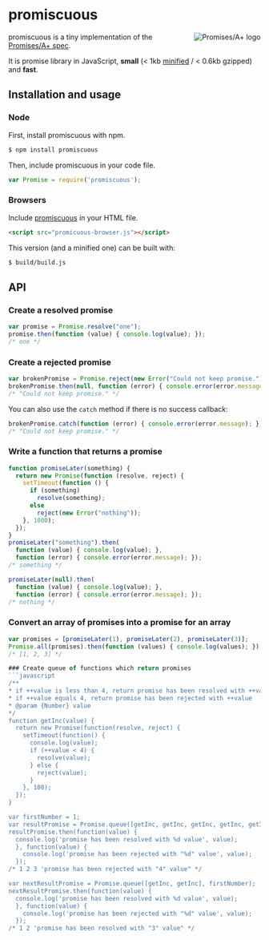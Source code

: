 # promiscuous
<a href="http://promises-aplus.github.com/promises-spec">
  <img src="http://promises-aplus.github.com/promises-spec/assets/logo-small.png"
       alt="Promises/A+ logo" title="Promises/A+ 1.0 compliant" align="right" />
</a>

promiscuous is a tiny implementation of the [Promises/A+ spec](http://promises-aplus.github.com/promises-spec/).

It is promise library in JavaScript, **small** (< 1kb [minified](https://raw.github.com/RubenVerborgh/promiscuous/dist/promiscuous-node.js) / < 0.6kb gzipped) and **fast**.

## Installation and usage
### Node
First, install promiscuous with npm.
```bash
$ npm install promiscuous
```

Then, include promiscuous in your code file.
```javascript
var Promise = require('promiscuous');
```

### Browsers
Include [promiscuous](https://raw.github.com/RubenVerborgh/promiscuous/dist/promiscuous-browser.js) in your HTML file.
```html
<script src="promicuous-browser.js"></script>
```

This version (and a minified one) can be built with:
```bash
$ build/build.js
```

## API
### Create a resolved promise
```javascript
var promise = Promise.resolve("one");
promise.then(function (value) { console.log(value); });
/* one */
```

### Create a rejected promise
```javascript
var brokenPromise = Promise.reject(new Error("Could not keep promise."));
brokenPromise.then(null, function (error) { console.error(error.message); });
/* "Could not keep promise." */
```

You can also use the `catch` method if there is no success callback:

```javascript
brokenPromise.catch(function (error) { console.error(error.message); });
/* "Could not keep promise." */
```

### Write a function that returns a promise
```javascript
function promiseLater(something) {
  return new Promise(function (resolve, reject) {
    setTimeout(function () {
      if (something)
        resolve(something);
      else
        reject(new Error("nothing"));
    }, 1000);
  });
}
promiseLater("something").then(
  function (value) { console.log(value); },
  function (error) { console.error(error.message); });
/* something */

promiseLater(null).then(
  function (value) { console.log(value); },
  function (error) { console.error(error.message); });
/* nothing */
```

### Convert an array of promises into a promise for an array
```javascript
var promises = [promiseLater(1), promiseLater(2), promiseLater(3)];
Promise.all(promises).then(function (values) { console.log(values); });
/* [1, 2, 3] */

### Create queue of functions which return promises
```javascript
/**
* if ++value is less than 4, return promise has been resolved with ++value
* if ++value equals 4, return promise has been rejected with ++value
* @param {Number} value
*/
function getInc(value) {
  return new Promise(function(resolve, reject) {
    setTimeout(function() {
      console.log(value);
      if (++value < 4) {
        resolve(value);
      } else {
        reject(value);
      }
    }, 100);
  });
}

var firstNumber = 1;
var resultPromise = Promise.queue([getInc, getInc, getInc, getInc, getInc], firstNumber);
resultPromise.then(function(value) {
  console.log('promise has been resolved with %d value', value);
  }, function(value) {
    console.log('promise has been rejected with "%d" value', value);
  });
/* 1 2 3 'promise has been rejected with "4" value" */

var nextResultPromise = Promise.queue([getInc, getInc], firstNumber);
nextResultPromise.then(function(value) {
  console.log('promise has been resolved with %d value', value);
  }, function(value) {
    console.log('promise has been rejected with "%d" value', value);
  });
/* 1 2 'promise has been resolved with "3" value" */
```
